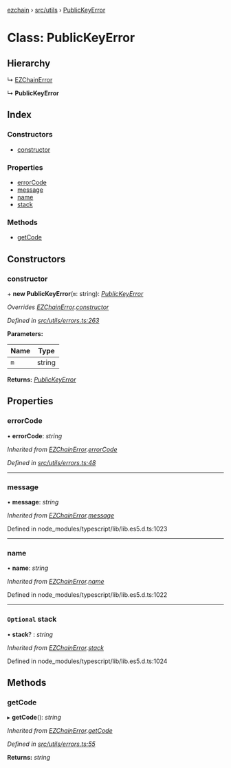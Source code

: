 [ezchain](../README.md) › [src/utils](../modules/src_utils.md) › [PublicKeyError](src_utils.publickeyerror.md)

# Class: PublicKeyError

## Hierarchy

  ↳ [EZChainError](src_utils.ezchainerror.md)

  ↳ **PublicKeyError**

## Index

### Constructors

* [constructor](src_utils.publickeyerror.md#constructor)

### Properties

* [errorCode](src_utils.publickeyerror.md#errorcode)
* [message](src_utils.publickeyerror.md#message)
* [name](src_utils.publickeyerror.md#name)
* [stack](src_utils.publickeyerror.md#optional-stack)

### Methods

* [getCode](src_utils.publickeyerror.md#getcode)

## Constructors

###  constructor

\+ **new PublicKeyError**(`m`: string): *[PublicKeyError](src_utils.publickeyerror.md)*

*Overrides [EZChainError](src_utils.ezchainerror.md).[constructor](src_utils.ezchainerror.md#constructor)*

*Defined in [src/utils/errors.ts:263](https://github.com/EZChain-core/ezchainjs/blob/5511161/src/utils/errors.ts#L263)*

**Parameters:**

Name | Type |
------ | ------ |
`m` | string |

**Returns:** *[PublicKeyError](src_utils.publickeyerror.md)*

## Properties

###  errorCode

• **errorCode**: *string*

*Inherited from [EZChainError](src_utils.ezchainerror.md).[errorCode](src_utils.ezchainerror.md#errorcode)*

*Defined in [src/utils/errors.ts:48](https://github.com/EZChain-core/ezchainjs/blob/5511161/src/utils/errors.ts#L48)*

___

###  message

• **message**: *string*

*Inherited from [EZChainError](src_utils.ezchainerror.md).[message](src_utils.ezchainerror.md#message)*

Defined in node_modules/typescript/lib/lib.es5.d.ts:1023

___

###  name

• **name**: *string*

*Inherited from [EZChainError](src_utils.ezchainerror.md).[name](src_utils.ezchainerror.md#name)*

Defined in node_modules/typescript/lib/lib.es5.d.ts:1022

___

### `Optional` stack

• **stack**? : *string*

*Inherited from [EZChainError](src_utils.ezchainerror.md).[stack](src_utils.ezchainerror.md#optional-stack)*

Defined in node_modules/typescript/lib/lib.es5.d.ts:1024

## Methods

###  getCode

▸ **getCode**(): *string*

*Inherited from [EZChainError](src_utils.ezchainerror.md).[getCode](src_utils.ezchainerror.md#getcode)*

*Defined in [src/utils/errors.ts:55](https://github.com/EZChain-core/ezchainjs/blob/5511161/src/utils/errors.ts#L55)*

**Returns:** *string*
